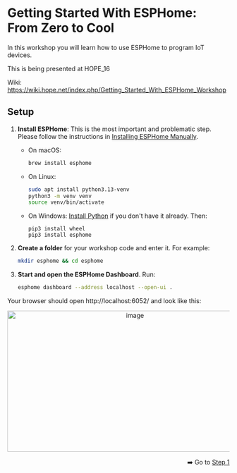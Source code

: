 # Getting Started With ESPHome: From Zero to Cool

In this workshop you will learn how to use ESPHome to program IoT devices.

This is being presented at HOPE_16

Wiki: https://wiki.hope.net/index.php/Getting_Started_With_ESPHome_Workshop


## Setup

1. **Install ESPHome**: This is the most important and problematic step. Please follow the instructions in [Installing ESPHome Manually](https://esphome.io/guides/installing_esphome.html).

    - On macOS:
      ```sh
      brew install esphome
      ```
    - On Linux:
      ```sh
      sudo apt install python3.13-venv
      python3 -m venv venv
      source venv/bin/activate
      ```
    - On Windows:
      [Install Python](https://www.python.org/downloads/) if you don't have it already. Then:
      ```
      pip3 install wheel
      pip3 install esphome
      ```

1. **Create a folder** for your workshop code and enter it. For example:

    ```bash
    mkdir esphome && cd esphome
    ```

1. **Start and open the ESPHome Dashboard**. Run:

    ```bash
    esphome dashboard --address localhost --open-ui .
    ```

Your browser should open http://localhost:6052/ and look like this:

<div align=center>
  
  <img width="563" height="320" align="center" alt="image" src="https://github.com/user-attachments/assets/9ed0ca11-367a-46d9-853e-db6cd1a0ff52" />
  
</div>

<div align=right><p>

➡️ Go to [Step 1](step-1/INSTRUCTIONS.md)

</p></div>
